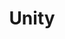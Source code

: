 ---
pid: CH80
title: Unity
location_transcription: In the center  of City Hall
zipcode: '19403'
outside_phl: 'Norristown PA '
neighborhood: 
age: '18'
age_range: 13-19
instagram: 
image_file_name: CH_80.jpg
proposal_transcription: A diverse group of people standing in a circle holding hands
topic: Inclusivity,Unity,Uplifting
topic_summary: 0, 0, 0
type: Other No Form
keywords_other: 
credit: Kamiah Gray
image_labels: 
twitter: 
facebook: 
permalink: "/monuments/ch80/"
layout: item-page
---